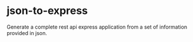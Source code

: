 # json-to-express
Generate a complete rest api express application from a set of information provided in json.
